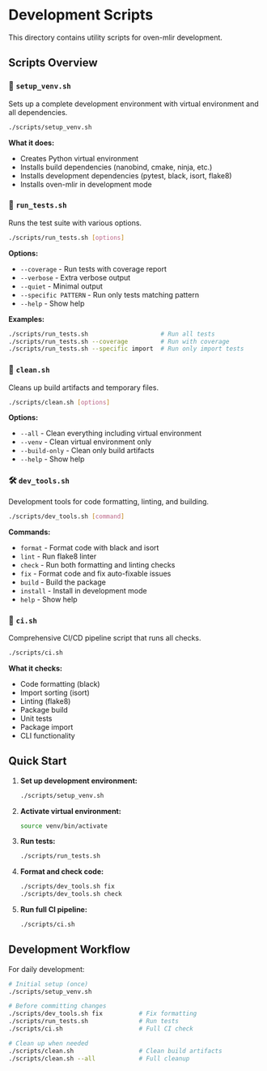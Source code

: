 # Development Scripts

This directory contains utility scripts for oven-mlir development.

## Scripts Overview

### 🔧 `setup_venv.sh`
Sets up a complete development environment with virtual environment and all dependencies.

```bash
./scripts/setup_venv.sh
```

**What it does:**
- Creates Python virtual environment
- Installs build dependencies (nanobind, cmake, ninja, etc.)
- Installs development dependencies (pytest, black, isort, flake8)
- Installs oven-mlir in development mode

### 🧪 `run_tests.sh`
Runs the test suite with various options.

```bash
./scripts/run_tests.sh [options]
```

**Options:**
- `--coverage` - Run tests with coverage report
- `--verbose` - Extra verbose output
- `--quiet` - Minimal output
- `--specific PATTERN` - Run only tests matching pattern
- `--help` - Show help

**Examples:**
```bash
./scripts/run_tests.sh                    # Run all tests
./scripts/run_tests.sh --coverage         # Run with coverage
./scripts/run_tests.sh --specific import  # Run only import tests
```

### 🧹 `clean.sh`
Cleans up build artifacts and temporary files.

```bash
./scripts/clean.sh [options]
```

**Options:**
- `--all` - Clean everything including virtual environment
- `--venv` - Clean virtual environment only
- `--build-only` - Clean only build artifacts
- `--help` - Show help

### 🛠️ `dev_tools.sh`
Development tools for code formatting, linting, and building.

```bash
./scripts/dev_tools.sh [command]
```

**Commands:**
- `format` - Format code with black and isort
- `lint` - Run flake8 linter
- `check` - Run both formatting and linting checks
- `fix` - Format code and fix auto-fixable issues
- `build` - Build the package
- `install` - Install in development mode
- `help` - Show help

### 🚀 `ci.sh`
Comprehensive CI/CD pipeline script that runs all checks.

```bash
./scripts/ci.sh
```

**What it checks:**
- Code formatting (black)
- Import sorting (isort)
- Linting (flake8)
- Package build
- Unit tests
- Package import
- CLI functionality

## Quick Start

1. **Set up development environment:**
   ```bash
   ./scripts/setup_venv.sh
   ```

2. **Activate virtual environment:**
   ```bash
   source venv/bin/activate
   ```

3. **Run tests:**
   ```bash
   ./scripts/run_tests.sh
   ```

4. **Format and check code:**
   ```bash
   ./scripts/dev_tools.sh fix
   ./scripts/dev_tools.sh check
   ```

5. **Run full CI pipeline:**
   ```bash
   ./scripts/ci.sh
   ```

## Development Workflow

For daily development:

```bash
# Initial setup (once)
./scripts/setup_venv.sh

# Before committing changes
./scripts/dev_tools.sh fix          # Fix formatting
./scripts/run_tests.sh              # Run tests
./scripts/ci.sh                     # Full CI check

# Clean up when needed
./scripts/clean.sh                  # Clean build artifacts
./scripts/clean.sh --all            # Full cleanup
```